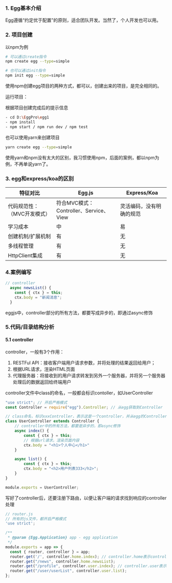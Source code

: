 ### 1. Egg基本介绍

Egg遵循“约定优于配置”的原则，适合团队开发。当然了，个人开发也可以用。

### 2. 项目创建

以npm为例

```bash
# 可以通过create指令
npm create egg --type=simple

# 也可以通过init指令
npm init egg --type=simple
```

使用npm创建egg项目的两种方式，都可以，创建出来的项目，是完全相同的。

运行项目：

根据项目创建完成后的提示信息

```bash
- cd D:\EggPro\egg1
- npm install
- npm start / npm run dev / npm test
```

也可以使用yarn来创建项目

```bash
yarn create egg --type=simple
```

使用yarn和npm没有太大的区别，我习惯使用npm，后面的案例，都以npm为例，不再单说yarn了。

### 3. egg和express/koa的区别

| 特征对比                    | Egg.js                                 | Express/Koa              |
| --------------------------- | -------------------------------------- | ------------------------ |
| 代码规范性：（MVC开发模式） | 符合MVC模式：Controller、Service、View | 灵活编码，没有明确的规范 |
| 学习成本                    | 中                                     | 易                       |
| 创建机制/扩展机制           | 有                                     | 无                       |
| 多线程管理                  | 有                                     | 无                       |
| HttpClient集成              | 有                                     | 无                       |

### 4.案例编写

```js
// controller
  async newsList() {
    const { ctx } = this;
    ctx.body = "新闻消息";
  }
```

eggjs中，controller部分的所有方法，都要写成异步的，即通过async修饰

### 5.代码/目录结构分析

#### 5.1 controller

controller，一般有3个作用：

1. RESTFul API：接收客户端用户请求参数，并将处理的结果返回给用户；
2. 根据URL请求，渲染HTML页面
3. 代理服务器：将接收到的用户请求转发到另外一个服务器，并将另一个服务器处理后的数据返回给终端用户

controller文件中class的命名，一般都会标识contoller，如UserController

```js
"use strict"; // 开启严格模式
const Controller = require("egg").Controller; // 从egg获取到Controller

// class命名，标识xxxController，表示这是一个controller，并从egg的Controller中继承
class UserController extends Controller {
    // controller中的所有方法，都要是异步的，即async修饰
    async index() {
        const { ctx } = this;
        // 根据url请求，渲染页面内容
        ctx.body = "<h1>个人中心</h1>"
    }

    async list() {
        const { ctx } = this;
        ctx.body = "<h2>用户列表333</h2>";
    }
}

module.exports = UserController;
```

写好了controller后，还要注册下路由，以便让客户端的请求找到响应的controller处理

```js
// router.js
// 所有的js文件，都开启严格模式
'use strict';

/**
 * @param {Egg.Application} app - egg application
 */
module.exports = app => {
  const { router, controller } = app;
  router.get('/', controller.home.index); // controller.home表示controller目录中的home文件
  router.get("/news", controller.home.newsList);
  router.get("/profile", controller.user.index); // controller.user表示controller目录下的user文件
  router.get("/user/userList", controller.user.list);
};
```

